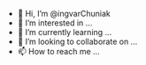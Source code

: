 - 👋 Hi, I’m @ingvarChuniak
- 👀 I’m interested in ...
- 🌱 I’m currently learning ...
- 💞️ I’m looking to collaborate on ...
- 📫 How to reach me ...

<!---
ingvarChuniak/ingvarChuniak is a ✨ special ✨ repository because its `README.md` (this file) appears on your GitHub profile.
You can click the Preview link to take a look at your changes.
--->
